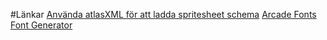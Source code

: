 #Länkar
[Använda atlasXML för att ladda spritesheet schema](http://www.html5gamedevs.com/topic/7072-using-atlasxml/)
[Arcade Fonts](http://www.fontspace.com/codeman38/press-start#)
[Font Generator](http://arcade.photonstorm.com/)